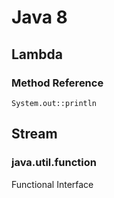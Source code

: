 # Java 8

## Lambda

### Method Reference

```text
System.out::println
```

## Stream

### java.util.function

Functional Interface

